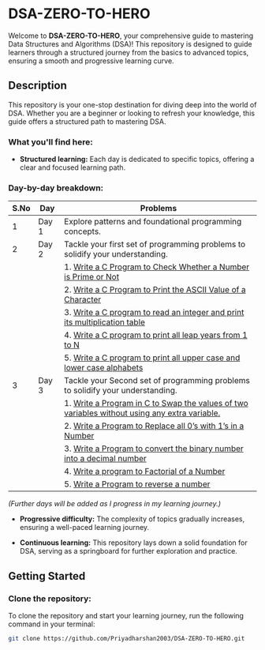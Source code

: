 # DSA-ZERO-TO-HERO

Welcome to **DSA-ZERO-TO-HERO**, your comprehensive guide to mastering Data Structures and Algorithms (DSA)! This repository is designed to guide learners through a structured journey from the basics to advanced topics, ensuring a smooth and progressive learning curve.

## Description

This repository is your one-stop destination for diving deep into the world of DSA. Whether you are a beginner or looking to refresh your knowledge, this guide offers a structured path to mastering DSA.

### What you'll find here:

- **Structured learning:** Each day is dedicated to specific topics, offering a clear and focused learning path.

### Day-by-day breakdown:

| S.No | Day               | Problems                                                                                                  |
|------|-------------------|------------------------------------------------------------------------------------------------------------|
| 1    | Day 1             | Explore patterns and foundational programming concepts.                                                    |
| 2    | Day 2             | Tackle your first set of programming problems to solidify your understanding.                              |
|      |                   | 1. [Write a C Program to Check Whether a Number is Prime or Not](DAY%20-%202/LOOPS/1.Program%20to%20Check%20Prime%20Number.c) |
|      |                   | 2. [Write a C Program to Print the ASCII Value of a Character](DAY%20-%202/LOOPS/2.Program%20to%20Print%20ASCII%20Value.c) |
|      |                   | 3. [Write a C program to read an integer and print its multiplication table](DAY%20-%202/LOOPS/3.Multiplication%20Table%20Up%20to%20a%20range.c) |
|      |                   | 4. [Write a C program to print all leap years from 1 to N](DAY%20-%202/LOOPS/4.Leap%20year%20program%20in%20C.c) |
|      |                   | 5. [Write a C program to print all upper case and lower case alphabets](DAY%20-%202/LOOPS/5.Program%20to%20display%20all%20alphabets%20from%20A%20to%20Z.c) |
| 3    | Day 3             | Tackle your Second set of programming problems to solidify your understanding.                            |
|      |                   | 1. [Write a Program in C to Swap the values of two variables without using any extra variable.](DAY%20-%203/1.Write%20a%20Program%20in%20C%20to%20Swap%20the%20values%20of%20two%20variables%20without%20using%20any%20extra%20variable.c) |
|      |                   | 2. [Write a Program to Replace all 0’s with 1’s in a Number](DAY%20-%203/Replace_zeros_with_ones.java) |
|      |                   | 3. [Write a Program to convert the binary number into a decimal number](DAY%20-%203/Program%20to%20Convert%20Binary%20Number%20to%20Decimal.c) |
|      |                   | 4. [Write a program to Factorial of a Number](DAY%20-%203/Write%20a%20program%20to%20Factorial%20of%20a%20Number.c) |
|      |                   | 5. [Write a Program to reverse a number](DAY%20-%203/Write%20a20Program%20to%20reverse%20a%20number.c) |

*(Further days will be added as I progress in my learning journey.)*

- **Progressive difficulty:** The complexity of topics gradually increases, ensuring a well-paced learning journey.

- **Continuous learning:** This repository lays down a solid foundation for DSA, serving as a springboard for further exploration and practice.

## Getting Started

### Clone the repository:

To clone the repository and start your learning journey, run the following command in your terminal:

```bash
git clone https://github.com/Priyadharshan2003/DSA-ZERO-TO-HERO.git
